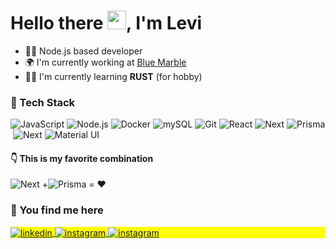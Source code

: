 <h1 align="left">Hello there <img src="https://raw.githubusercontent.com/kaueMarques/kaueMarques/master/hi.gif" width="30px" height="30px">, I'm Levi</h1>

- 👨‍🚀 Node.js based developer
- 🌍 I'm currently working at [Blue Marble](http://www.bluemarble.com.br)
- 🧑‍💻 I'm currently learning **RUST** (for hobby)

### 🚀 Tech Stack
![JavaScript](https://img.shields.io/badge/-JavaScript-05122A?style=flat&logo=javascript)&nbsp;![Node.js](https://img.shields.io/badge/-Node.js-05122A?style=flat&logo=node.js)&nbsp;![Docker](https://img.shields.io/badge/-Docker-05122A?style=flat&logo=docker)&nbsp;![mySQL](https://img.shields.io/badge/-MySQL-05122A?style=flat&logo=mysql)&nbsp;![Git](https://img.shields.io/badge/-Git-05122A?style=flat&logo=git)&nbsp;![React](https://img.shields.io/badge/-React-05122A?style=flat&logo=react)&nbsp;![Next](https://img.shields.io/badge/-Nextjs-05122A?style=flat&logo=next.js)&nbsp;![Prisma](https://img.shields.io/badge/-Prisma-05122A?style=flat&logo=prisma)&nbsp;![Next](https://img.shields.io/badge/-Nextjs-05122A?style=flat&logo=next.js)&nbsp;![Material UI](https://img.shields.io/badge/-MaterialUI-05122A?style=flat&logo=materialui)&nbsp;
####  👇 This is my  favorite combination

![Next](https://img.shields.io/badge/-Nextjs-05122A?style=flat&logo=next.js) +![Prisma](https://img.shields.io/badge/-Prisma-05122A?style=flat&logo=prisma)  = :heart:
### 🤳 You find me here
<p align="left" style="background:yellow;" >
<a href="https://www.linkedin.com/in/levi-me/" target="_blank">
<img align="center" src="https://img.shields.io/badge/-Julio Levi-05122A?style=flat&logo=linkedin" alt="linkedin"/>
</a>
<a href="https://instagram.com/devlevi_" target="_blank">
<img align="center" src="https://img.shields.io/badge/-devlevi-05122A?style=flat&logo=instagram" alt="instagram"/>
</a>
<a href="mailto:jlevicarvalho@gmail.com" target="_blank">
<img align="center" src="https://img.shields.io/badge/-jlevicarvalho@gmail.com-05122A?style=flat&logo=gmail" alt="instagram"/>
</a>
</p>
